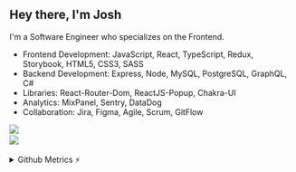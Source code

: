## Hey there, I'm Josh
I'm a Software Engineer who specializes on the Frontend.
* Frontend Development: JavaScript, React, TypeScript, Redux, Storybook, HTML5, CSS3, SASS
* Backend Development: Express, Node, MySQL, PostgreSQL, GraphQL, C#
* Libraries: React-Router-Dom, ReactJS-Popup, Chakra-UI
* Analytics: MixPanel, Sentry, DataDog
* Collaboration: Jira, Figma, Agile, Scrum, GitFlow

<p align="left">
  <a href="https://skillicons.dev/%22%3E">
    <img src="https://skillicons.dev/icons?i=js,react,typescript,redux,html,css,sass" /><br/>
    <img src="https://skillicons.dev/icons?i=graphql,nodejs,express,mysql,postgres,git,figma,jira" />
  </a>
</p>

<details>
<summary>Github Metrics ⚡</summary>

<p align="center">
    <img src="/github-metrics.svg" />
</p>
</details>
